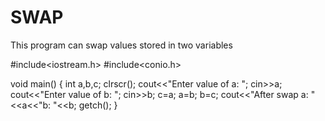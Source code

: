 # SWAP
This program can swap values stored in two variables

#include<iostream.h>
#include<conio.h>

void main()
{
int a,b,c;
clrscr();
cout<<"Enter value of a: ";
cin>>a;
cout<<"Enter value of b: ";
cin>>b;
c=a;
a=b;
b=c;
cout<<"After swap a: "<<a<<"b: "<<b;
getch();
}
